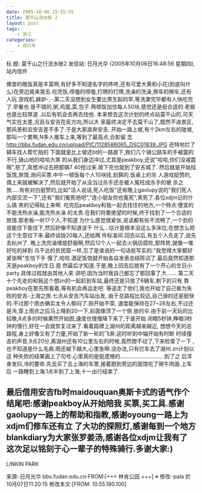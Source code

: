 ```yaml
---
date: 2005-10-06 15:55:55
title: 莫干山流水帐 2
layout: post
tags:
    - 浙江
categories:
    - 自行车
---
```

标  题: 莫干山之行流水帐2
发信站: 日月光华 (2005年10月06日16:48:56 星期四), 站内信件

佛堂的晚饭真是丰富啊,有好多不知道名字的咚咚,还有可爱大黄和小花(到底叫什
么)在旁边晃来晃去.吃完饭,唠嗑的唠嗑,打牌的打牌,洗澡的洗澡,擦车的擦车,还有人玩
游戏机,嫉妒-,-.第二天没想到女生要比男生起的早,等洗漱完毕都有人快吃完了.早餐也
是不错的,粥,鸡蛋,菜,包子.两顿饭加住每人50块,感觉还是挺合适的.老板也是比较厚道
,以后有机会去再去找他.
本来想去这次计划的终点站莫干山的,可天气实在太差,况且与安吉在反方向,所以大
家最终决定不去莫干山了,既然不进景区,那风景和去安吉差不多了.于是大家直奔安吉.
开始一路上坡,有个2km左右的陡坡,那叫一个累啊,N多人推车上来,等到了最高点,合影留
念
http://bbs.fudan.edu.cn/upload/PIC/1128586065_DSC01839.JPG
还特地拦了辆车找人帮忙拍的
下面就是比上坡还bt的一路直下,我们几个骑公路车的手被震的不行,骑山地的哈哈大笑
的从我们身边冲过,尤其是peakboy,还说"哈哈,你们没减震啊".怒了,真想冲过去把那辆7
40抢过来.坡下完也就到了安吉城了.
然后就是开始找饭馆,旅馆,询问买票.中午一顿饭每个人10块钱,划算的.饭桌上的杀
人游戏挺赞的,偶上来就被解决了,然后就开始了从没当过杀手还总被人冤枉成杀手的被
杀之旅.....有些对白挺赞的,比如"活人说话,死人吃饭"还有晚上gaolupy说的"我们死人
内部交流一下",还有"我们冤死他吧","连小朋友你也冤死",笑死了.各位xdjm记的什么搞
笑的记得贴上来啊.
吃完后peakboy和我一起去找住的地方,一个特点:便宜的不能洗热水澡,能洗热水澡
的太贵.在我们将要绝望的时候,终于找到了一个合适的旅馆.那老板一听17个人,不知道
为什么感觉很紧张,说话都有些不流畅了,一个劲的说能住下能住下,然后好像不知道该干
什么...估计是根本没这么多床位,在想怎么把这个生意拉下来.最终谈拢20每人,还给两
件标准间.回去以后,有五个人先走了,说先去杭州了.
晚上洗完澡增是舒服啊,然后12个人一起去火锅店腐败,那阵势,就像一堆好吃的掉到
乌干达的贫民窟一样,忘了是谁说的一句话挺写实的:"我觉得大家都好紧张啊"生怕下手
慢了,哈哈.酒足饭饱就开始各自发表总结陈词了.最后竟然知道那天是peakboy的生日.竟
然最后才知道.于是,晚上回去后就有了一个开心的生日小party.具体过程就由其他人来
讲吧.因为当时我自己都忘了那回事了,ft.......
第二天十个先走的和我这个想zn的一起赶到车站,最终还是只放了6辆车,剩下的只有
靠peakboy在那先照看着,等有机会再运走吧.
等送走了他们,我也开始了自己极为失败的安吉-上海之旅.七点从安吉汽车站出发,
由于总路程比较远,自己骑的还是挺快的.不过那个雨衣确实太令人郁闷了.刚开始不穿,
速度能保持在27~28左右,不过还是冷,穿上雨衣之后马上降到20一下,前面像顶了一个倒
放的伞.由于前一天玩的比较晚,8点多的时候果然开始困,速度也慢慢降下来了,于是开始
闭眼5秒钟,睁眼3秒钟的慢行,好在一会就恢复过来了.看着路牌上湖州的距离越来越近,
想想今天的总路程,身上好像又有了力量,开始了新一轮的飞奔.这时听到中轴开始有时断
时续撞击的声音,9点20分,离湖州还有10公里左右的时候,竟然蹬不动了,下来检查了一下
,也不知道是什么毛病.雨还越下越大,心里急啊.没办法,只有拦车去了湖州.zn计划以这
种失败的结果画上了句号.心里真的是挺遗憾的.............................到了之
后浑身发抖,冷的要命.先去买了去上海的车票,接着跑到旁边的面馆吃了碗牛肉面.上车后
一路睡到上海.1点半到了上海,十一出行结束了.

最后借用安吉fb时maidouquan奥斯卡式的语气作个结尾吧:感谢peakboy从开始陪我
买票,买工具.感谢gaolupy一路上的帮助和指教,感谢oyoung一路上为xdjm们修车还有立
了大功的探照灯,感谢每到一个地方blankdiary为大家张罗姜汤,感谢各位xdjm让我有了
这次足以铭刻于心一辈子的特殊骑行.多谢大家:)
--
LINKIN PARK

来源:·日月光华 bbs.fudan.edu.cn·FROM:[+++ 林肯公园 +++]
※ 修改:·pala 於 10月07日11:20:15 修改本文·[FROM: 10.55.180.100] 